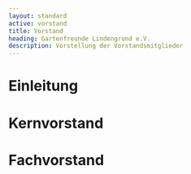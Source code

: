 ```yaml
---
layout: standard
active: vorstand
title: Vorstand
heading: Gartenfreunde Lindengrund e.V.
description: Vorstellung der Vorstandsmitglieder
---
```


# Einleitung



# Kern&shy;vorstand



# Fach&shy;vorstand


